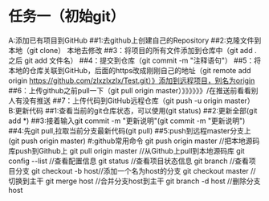 # 任务一（初始git）
A:添加已有项目到GitHub
##1:去github上创建自己的Repository
##2:克隆文件到本地（git  clone）     本地去修改
##3：将项目的所有文件添加到仓库中（git add .  之后     git add  文件名）
##4：提交到仓库（git commit -m "注释语句"）
##5：将本地的仓库关联到GitHub，后面的https改成刚刚自己的地址（git remote add origin https://github.com/zlxzlxzlx/Test.git）》添加到远程项目，别名为origin
##6：上传github之前pull一下（git pull origin master）》》》》》》/在推送前看看别人有没有推送
##7：上传代码到GitHub远程仓库（git push -u origin master）
B:更新代码
##1:查看当前的git仓库状态，可以使用(git status)
##2:更新全部(git add *)
##3:接着输入git commit -m "更新说明"(git commit -m "更新说明")
##4:先git pull,拉取当前分支最新代码(git pull)
##5:push到远程master分支上(git push origin master)
#:github常用命令
git push origin master //把本地源码库push到Github上
git pull origin master //从Github上pull到本地源码库
git config --list //查看配置信息
git status //查看项目状态信息
git branch //查看项目分支
git checkout -b host//添加一个名为host的分支
git checkout master //切换到主干
git merge host //合并分支host到主干
git branch -d host //删除分支host
